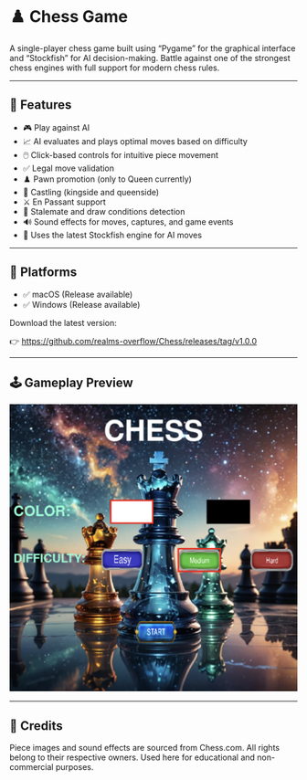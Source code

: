 # ♟️ Chess  Game 

A single-player chess game built using “Pygame” for the graphical interface and “Stockfish” for AI decision-making. Battle against one of the strongest chess engines with full support for modern chess rules.

---

## 🚀 Features

- 🎮 Play against AI 
- 📈 AI evaluates and plays optimal moves based on difficulty 
- 🖱️ Click-based controls for intuitive piece movement
- ✅  Legal move validation
- ♟️ Pawn promotion (only to Queen currently)
- 👑 Castling (kingside and queenside)
- ⚔️ En Passant support
- 🧩 Stalemate and draw conditions detection
- 🔊 Sound effects for moves, captures, and game events
- 🧠 Uses the latest Stockfish engine for AI moves

---

## 🧩 Platforms

- ✅ macOS (Release available)
- ✅ Windows (Release available)

Download the latest version:

👉 https://github.com/realms-overflow/Chess/releases/tag/v1.0.0

---

## 🕹️ Gameplay Preview

![Menu](Images/menu_screenshot.png)

---

## 📸 Credits
Piece images and sound effects are sourced from Chess.com. All rights belong to their respective owners.
Used here for educational and non-commercial purposes. 

